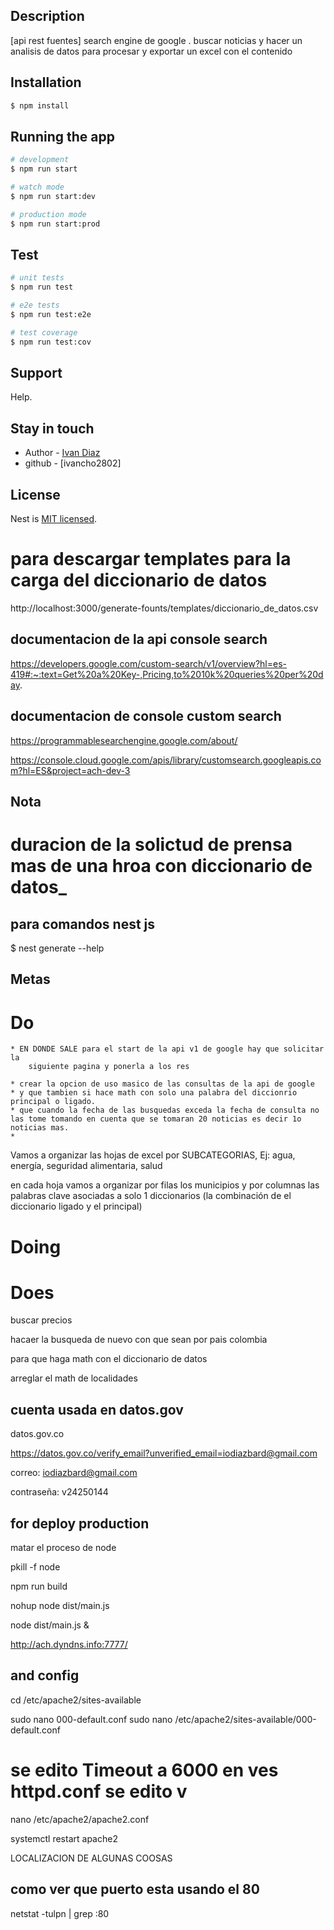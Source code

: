 ## Description

[api rest fuentes] search engine de google . buscar noticias y hacer un analisis de datos para procesar
y exportar un excel con el contenido

## Installation

```bash
$ npm install
```

## Running the app

```bash
# development
$ npm run start

# watch mode
$ npm run start:dev

# production mode
$ npm run start:prod
```

## Test

```bash
# unit tests
$ npm run test

# e2e tests
$ npm run test:e2e

# test coverage
$ npm run test:cov
```

## Support

Help.

## Stay in touch

- Author - [Ivan Diaz](https://ivancho2802.github.io/ings.ivandiaz/?trk=public_profile_project-button)
- github - [ivancho2802]

## License

Nest is [MIT licensed](LICENSE).

# para descargar templates para la carga del diccionario de datos
http://localhost:3000/generate-founts/templates/diccionario_de_datos.csv

## documentacion de la api console search

https://developers.google.com/custom-search/v1/overview?hl=es-419#:~:text=Get%20a%20Key-,Pricing,to%2010k%20queries%20per%20day.

## documentacion de console custom search

https://programmablesearchengine.google.com/about/

https://console.cloud.google.com/apis/library/customsearch.googleapis.com?hl=ES&project=ach-dev-3

 
## Nota 

# duracion de la solictud de prensa mas de una hroa con diccionario de datos_


## para comandos nest js

$ 
nest generate --help


## Metas

# Do
    * EN DONDE SALE para el start de la api v1 de google hay que solicitar la 
        siguiente pagina y ponerla a los res

    * crear la opcion de uso masico de las consultas de la api de google
    * y que tambien si hace math con solo una palabra del diccionrio principal o ligado.
    * que cuando la fecha de las busquedas exceda la fecha de consulta no las tome tomando en cuenta que se tomaran 20 noticias es decir 1o noticias mas.
    * 
    

Vamos a organizar las hojas de excel por SUBCATEGORIAS, Ej: 
agua, energía, seguridad alimentaria, salud

en cada hoja vamos a organizar por filas los municipios y por columnas
 las palabras clave asociadas a solo 1 diccionarios (la combinación de
  el diccionario ligado y el principal)

  

# Doing


# Does


buscar precios

hacaer la busqueda de nuevo con que sean por pais colombia

para que haga math con el diccionario de datos

arreglar el math de localidades


## cuenta usada en datos.gov

datos.gov.co

https://datos.gov.co/verify_email?unverified_email=iodiazbard@gmail.com

correo: iodiazbard@gmail.com

contraseña: v24250144


## for deploy production

matar el proceso de node

pkill -f node

npm run build

 nohup node  dist/main.js

node dist/main.js &

http://ach.dyndns.info:7777/

## and config 

cd /etc/apache2/sites-available

sudo nano 000-default.conf
sudo nano /etc/apache2/sites-available/000-default.conf


# se edito Timeout a 6000 en ves httpd.conf se edito v
nano /etc/apache2/apache2.conf

systemctl restart apache2


LOCALIZACION DE ALGUNAS COOSAS

## como ver que puerto esta usando el 80 

netstat -tulpn | grep :80

